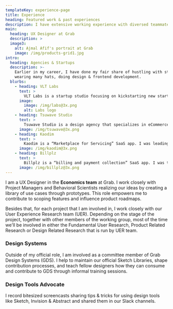 ```yaml
---
templateKey: experience-page
title: Experience
heading: Featured work & past experiences
description: I have extensive working experience with diversed teammates in recent years, and worked with multiple startups & agencies for almost 6 years in the past.
main:
  heading: UX Designer at Grab
  description: >
  image3:
    alt: Ajmal Afif's portrait at Grab
    image: /img/products-grid1.jpg
intro:
  heading: Agencies & Startups
  description: >-
    Earlier in my career, I have done my fair share of hustling with startups
    wearing many hats, doing design & frontend development.
  blurbs:
    - heading: VLT Labs
      text: >
        VLT Labs is a startup studio focusing on kickstarting new startups in South East Asia region.
      image:
        image: /img/labs@3x.png
        alt: Labs logo
    - heading: Tsuwave Studio
      text: >
        Tsuwave Studio is a design agency that specializes in eCommerce custom design & development on Shopify platform and WordPress custom design & frontend development.
      image: /img/tsuwave@3x.png
    - heading: Kaodim
      text: >
        Kaodim is a “Marketplace for Servicing” SaaS app. I was leading a team of designers (of two haha) and was responsible for the web app design, and customer & vendor mobile apps (both iOS and Android).
      image: /img/kaodim@3x.png
    - heading: Billplz
      text: >
        Billplz is a “billing and payment collection” SaaS app. I was the only designer and was responsible for the customer-facing and internal tools web app design.
      image: /img/billplz@3x.png
---
```

I am a UX Designer in the **Economics team** at Grab. I work closely with Project Managers and Behavioral Scientists realizing our ideas by creating a library of use cases through prototypes. This role empowers me to contribute to scoping features and influence product roadmaps.

Besides that, for each project that I am involved in, I work closely with our User Experience Research team (UER). Depending on the stage of the project, together with other members of the working group, most of the time we'll be involved in either the Fundamental User Research, Product Related Research or Design Related Research that is run by UER team.

<h3 class="f4 mt4 mb2 fw6 lh-solid">Design Systems</h3>
Outside of my official role, I am involved as a committee member of Grab Design Systems (GDS). I help to maintain our official Sketch Libraries, shape contribution processes, and teach fellow designers how they can consume and contribute to GDS through informal training sessions.

<h3 class="f4 mt4 mb2 fw6 lh-solid">Design Tools Advocate</h3>
I record bitesized screencasts sharing tips & tricks for using design tools like Sketch, Invision & Abstract and shared them in our Slack channels.